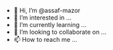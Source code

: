 - 👋 Hi, I’m @assaf-mazor
- 👀 I’m interested in ...
- 🌱 I’m currently learning ...
- 💞️ I’m looking to collaborate on ...
- 📫 How to reach me ...

<!---
assaf-mazor/assaf-mazor is a ✨ special ✨ repository because its `README.md` (this file) appears on your GitHub profile.
You can click the Preview link to take a look at your changes.
--->
